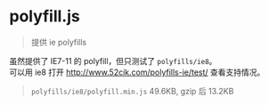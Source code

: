 # polyfill.js

> 提供 ie polyfills

虽然提供了 IE7-11 的 polyfill，但只测试了 `polyfills/ie8`。  
可以用 ie8 打开 <http://www.52cik.com/polyfills-ie/test/> 查看支持情况。

> `polyfills/ie8/polyfill.min.js` 49.6KB, gzip 后 13.2KB
